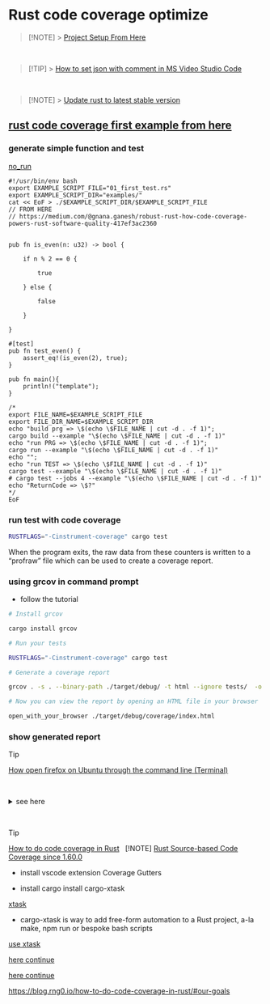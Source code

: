 # Rust code coverage optimize

> [!NOTE] > [Project Setup From Here](https://github.com/MathiasStadler/repo_template/blob/main/includes/extract_scripts_from_markdown.md)

&nbsp;

> [!TIP] > [How to set json with comment in MS Video Studio Code](https://github.com/MathiasStadler/repo_template/blob/main/includes/update_rust_add_crates_to_last_version.md)

&nbsp;

> [!NOTE] > [Update rust to latest stable version](https://github.com/MathiasStadler/repo_template/blob/main/includes/update_rust_add_crates_to_last_version.md)

## [rust code coverage first example from here](https://medium.com/@gnana.ganesh/robust-rust-how-code-coverage-powers-rust-software-quality-417ef3ac2360)

### generate simple function and test

[no_run](https://doc.rust-lang.org/rustdoc/write-documentation/documentation-tests.html#attributes)

```rust,no_run
#!/usr/bin/env bash
export EXAMPLE_SCRIPT_FILE="01_first_test.rs"
export EXAMPLE_SCRIPT_DIR="examples/"
cat << EoF > ./$EXAMPLE_SCRIPT_DIR/$EXAMPLE_SCRIPT_FILE
// FROM HERE
// https://medium.com/@gnana.ganesh/robust-rust-how-code-coverage-powers-rust-software-quality-417ef3ac2360


pub fn is_even(n: u32) -> bool {

    if n % 2 == 0 {

        true

    } else {

        false

    }

}

#[test]
pub fn test_even() {
    assert_eq!(is_even(2), true);
}

pub fn main(){
    println!("template");
}

/*
export FILE_NAME=$EXAMPLE_SCRIPT_FILE
export FILE_DIR_NAME=$EXAMPLE_SCRIPT_DIR
echo "build prg => \$(echo \$FILE_NAME | cut -d . -f 1)";
cargo build --example "\$(echo \$FILE_NAME | cut -d . -f 1)"
echo "run PRG => \$(echo \$FILE_NAME | cut -d . -f 1)";
cargo run --example "\$(echo \$FILE_NAME | cut -d . -f 1)"
echo "";
echo "run TEST => \$(echo \$FILE_NAME | cut -d . -f 1)"
cargo test --example "\$(echo \$FILE_NAME | cut -d . -f 1)"
# cargo test --jobs 4 --example "\$(echo \$FILE_NAME | cut -d . -f 1)"
echo "ReturnCode => \$?"
*/
EoF

```

### run test with code coverage

```bash
RUSTFLAGS="-Cinstrument-coverage" cargo test
```

When the program exits, the raw data from these counters is written to a “profraw” file which can be used to create a coverage report.

### using grcov in command prompt

- follow the tutorial

```bash
# Install grcov

cargo install grcov

# Run your tests

RUSTFLAGS="-Cinstrument-coverage" cargo test

# Generate a coverage report

grcov . -s . --binary-path ./target/debug/ -t html --ignore tests/  -o ./target/debug/coverage/

# Now you can view the report by opening an HTML file in your browser

open_with_your_browser ./target/debug/coverage/index.html

```

### show generated report

> [!TIP]
> [How open firefox on Ubuntu through the command line (Terminal)](https://askubuntu.com/questions/1423732/how-open-firefox-on-ubuntu-through-the-command-line-terminal)

&nbsp;
<details>
    <summary>see here</summary>
    ```bash
    export DISPLAY=:0
    # get the path where is firefox installed
    which firefox
    /usr/bin/firefox <WEB_PAGE>
    ```
</details>

&nbsp;
> [!TIP]
> [How to do code coverage in Rust](https://blog.rng0.io/how-to-do-code-coverage-in-rust/)
&nbsp;
> [!NOTE]
> [Rust Source-based Code Coverage since 1.60.0](https://blog.rust-lang.org/2022/04/07/Rust-1.60.0.html#source-based-code-coverage)

- install vscode extension Coverage Gutters

- install cargo install cargo-xtask

[xtask](https://github.com/matklad/cargo-xtask/)

- cargo-xtask is way to add free-form automation to a Rust project, a-la make, npm run or bespoke bash scripts

[use xtask](https://betterprogramming.pub/running-rust-tasks-with-xtask-and-xtaskops-a2193e67dc25)

[here continue](https://github.com/matklad/cargo-xtask/blob/master/examples/hello-world/xtask/src/main.rs)

[here continue](https://blog.rng0.io/how-to-do-code-coverage-in-rust/)

https://blog.rng0.io/how-to-do-code-coverage-in-rust/#our-goals
